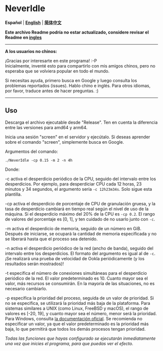 # NeverIdle

**Español** | [**English**](README_en.md) | [**简体中文**](README.md)



**Este archivo Readme podría no estar actualizado, considere revisar el Readme en [**ingles**](README_en.md)**

---

**A los usuarios no chinos:**

¡Gracias por interesarte en este programa! :-P  
Inicialmente, inventé esto para compartirlo con mis amigos chinos, pero no esperaba que se volviera popular en todo el mundo.  

Si necesitas ayuda, primero busca en Google y luego consulta los problemas reportados (issues).
Hablo chino e inglés. Para otros idiomas, por favor, traduce antes de hacer preguntas. :)

---

## Uso

Descarga el archivo ejecutable desde "Release". Ten en cuenta la diferencia entre las versiones para amd64 y arm64.

Inicia una sesión "screen" en el servidor y ejecútalo.
Si deseas aprender sobre el comando "screen", simplemente busca en Google.

Argumentos del comando:

```shell
./NeverIdle -cp 0.15 -m 2 -n 4h
```

Donde:

-c activa el desperdicio periódico de la CPU, seguido del intervalo entre los desperdicios.
Por ejemplo, para desperdiciar CPU cada 12 horas, 23 minutos y 34 segundos, el argumento sería `-c 12h23m34s`.
Solo sigue esta plantilla.

-cp activa el desperdicio de porcentaje de CPU de granulación gruesa, y la tasa de desperdicio cambiará en tiempo real según el nivel de uso de la máquina.
Si el desperdicio máximo del 20% de la CPU es `-cp 0.2`. El rango de valores del porcentaje es [0, 1], y ten cuidado de no usarlo junto con `-c`.

-m activa el desperdicio de memoria, seguido de un número en GiB.
Después de iniciarse, se ocupará la cantidad de memoria especificada y no se liberará hasta que el proceso sea detenido.

-n activa el desperdicio periódico de la red (ancho de banda), seguido del intervalo entre los desperdicios.
El formato del argumento es igual al de `-c`. ¡Se realizará una prueba de velocidad de Ookla periódicamente (y los resultados serán mostrados)!

-t especifica el número de conexiones simultáneas para el desperdicio periódico de la red.
El valor predeterminado es 10. Cuanto mayor sea el valor, más recursos se consumirán. En la mayoría de las situaciones, no es necesario cambiarlo.

-p especifica la prioridad del proceso, seguida de un valor de prioridad. Si no se especifica, se utilizará la prioridad más baja de la plataforma.
Para sistemas similares a UNIX (como Linux, FreeBSD y macOS), el rango de valores es [-20, 19], y cuanto mayor sea el número, menor será la prioridad.
Para Windows, consulta [la documentación oficial](https://learn.microsoft.com/en-us/windows/win32/api/processthreadsapi/nf-processthreadsapi-setpriorityclass).
Se recomienda no especificar un valor, ya que el valor predeterminado es la prioridad más baja, lo que permitirá que todos los demás procesos tengan prioridad.

*Todas las funciones que hayas configurado se ejecutarán inmediatamente una vez que inicies el programa, para que puedas ver el efecto.*
